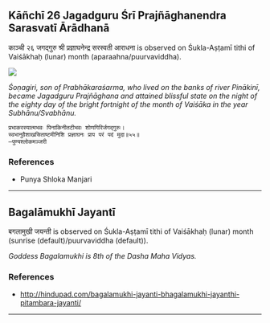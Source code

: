 ## Kāñchī 26 Jagadguru Śrī Prajñāghanendra Sarasvatī Ārādhanā
काञ्ची २६ जगद्गुरु श्री प्रज्ञाघनेन्द्र सरस्वती आराधना is observed on Śukla-Aṣṭamī tithi of Vaiśākhaḥ (lunar) month (aparaahna/puurvaviddha).

![](https://github.com/sanskrit-coders/jyotisha/blob/master/jyotisha/panchangam/temporal/festival/images/kanchi-jagadgurus/jagadguru-26.jpg)

_Śoṇagiri, son of Prabhākaraśarma, who lived on the banks of river Pinākinī, became Jagadguru Prajñāghana and attained blissful state on the night of the eighty day of the bright fortnight of the month of Vaiśāka in the year Subhānu/Svabhānu._

```
प्रभाकरस्यात्मभवः पिनाकिनीतटीभवः शोणगिरिर्जगद्गुरुः।
स्वभानुवैशाखसिताष्टमीनिशि प्रज्ञाघनः प्राप परं पदं मुदा॥५५॥
—पुण्यश्लोकमञ्जरी
```
### References
* Punya Shloka Manjari


---
## Bagalāmukhī Jayantī
बगलामुखी जयन्ती is observed on Śukla-Aṣṭamī tithi of Vaiśākhaḥ (lunar) month (sunrise (default)/puurvaviddha (default)).

_Goddess Bagalamukhi is 8th of the Dasha Maha Vidyas._
### References
* http://hindupad.com/bagalamukhi-jayanti-bhagalamukhi-jayanthi-pitambara-jayanti/


---
